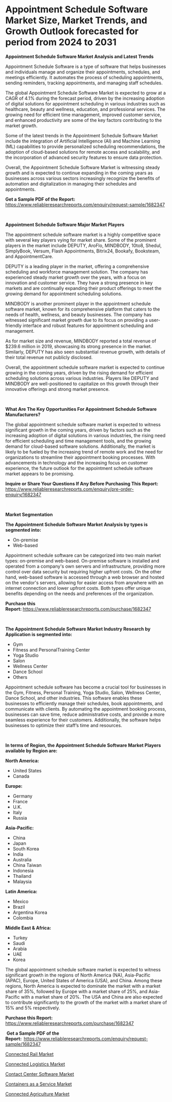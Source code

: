 <p><h1>Appointment Schedule Software Market Size, Market Trends, and Growth Outlook forecasted for period from 2024 to 2031</h1></p><p><strong>Appointment Schedule Software Market Analysis and Latest Trends</strong></p>
<p><p>Appointment Schedule Software is a type of software that helps businesses and individuals manage and organize their appointments, schedules, and meetings efficiently. It automates the process of scheduling appointments, sending reminders, tracking appointments, and managing staff schedules.</p><p>The global Appointment Schedule Software Market is expected to grow at a CAGR of 4.1% during the forecast period, driven by the increasing adoption of digital solutions for appointment scheduling in various industries such as healthcare, beauty and wellness, education, and professional services. The growing need for efficient time management, improved customer service, and enhanced productivity are some of the key factors contributing to the market growth.</p><p>Some of the latest trends in the Appointment Schedule Software Market include the integration of Artificial Intelligence (AI) and Machine Learning (ML) capabilities to provide personalized scheduling recommendations, the adoption of cloud-based solutions for remote access and scalability, and the incorporation of advanced security features to ensure data protection.</p><p>Overall, the Appointment Schedule Software Market is witnessing steady growth and is expected to continue expanding in the coming years as businesses across various sectors increasingly recognize the benefits of automation and digitalization in managing their schedules and appointments.</p></p>
<p><strong>Get a Sample PDF of the Report:&nbsp;</strong> <a href="https://www.reliableresearchreports.com/enquiry/request-sample/1682347">https://www.reliableresearchreports.com/enquiry/request-sample/1682347</a></p>
<p>&nbsp;</p>
<p><strong>Appointment Schedule Software Major Market Players</strong></p>
<p><p>The appointment schedule software market is a highly competitive space with several key players vying for market share. Some of the prominent players in the market include DEPUTY, AroFlo, MINDBODY, 10to8, Shedul, SimplyBook, Versum, Flash Appointments, Bitrix24, Bookafy, Booksteam, and AppointmentCare.</p><p>DEPUTY is a leading player in the market, offering a comprehensive scheduling and workforce management solution. The company has experienced steady market growth over the years, with a focus on innovation and customer service. They have a strong presence in key markets and are continually expanding their product offerings to meet the growing demand for appointment scheduling solutions.</p><p>MINDBODY is another prominent player in the appointment schedule software market, known for its comprehensive platform that caters to the needs of health, wellness, and beauty businesses. The company has witnessed significant market growth due to its focus on providing a user-friendly interface and robust features for appointment scheduling and management.</p><p>As for market size and revenue, MINDBODY reported a total revenue of $239.6 million in 2019, showcasing its strong presence in the market. Similarly, DEPUTY has also seen substantial revenue growth, with details of their total revenue not publicly disclosed.</p><p>Overall, the appointment schedule software market is expected to continue growing in the coming years, driven by the rising demand for efficient scheduling solutions across various industries. Players like DEPUTY and MINDBODY are well-positioned to capitalize on this growth through their innovative offerings and strong market presence.</p></p>
<p>&nbsp;</p>
<p><strong>What Are The Key Opportunities For Appointment Schedule Software Manufacturers?</strong></p>
<p><p>The global appointment schedule software market is expected to witness significant growth in the coming years, driven by factors such as the increasing adoption of digital solutions in various industries, the rising need for efficient scheduling and time management tools, and the growing demand for cloud-based software solutions. Additionally, the market is likely to be fueled by the increasing trend of remote work and the need for organizations to streamline their appointment booking processes. With advancements in technology and the increasing focus on customer experience, the future outlook for the appointment schedule software market appears to be promising.</p></p>
<p><strong>Inquire or Share Your Questions If Any Before Purchasing This Report:</strong> <a href="https://www.reliableresearchreports.com/enquiry/pre-order-enquiry/1682347">https://www.reliableresearchreports.com/enquiry/pre-order-enquiry/1682347</a></p>
<p>&nbsp;</p>
<p><strong>Market Segmentation</strong></p>
<p><strong>The Appointment Schedule Software Market Analysis by types is segmented into:</strong></p>
<p><ul><li>On-premise</li><li>Web-based</li></ul></p>
<p><p>Appointment schedule software can be categorized into two main market types: on-premise and web-based. On-premise software is installed and operated from a company's own servers and infrastructure, providing more control over data security but requiring higher upfront costs. On the other hand, web-based software is accessed through a web browser and hosted on the vendor's servers, allowing for easier access from anywhere with an internet connection and lower upfront costs. Both types offer unique benefits depending on the needs and preferences of the organization.</p></p>
<p><strong>Purchase this Report:&nbsp;</strong><a href="https://www.reliableresearchreports.com/purchase/1682347">https://www.reliableresearchreports.com/purchase/1682347</a></p>
<p>&nbsp;</p>
<p><strong>The Appointment Schedule Software Market Industry Research by Application is segmented into:</strong></p>
<p><ul><li>Gym</li><li>Fitness and PersonalTraining Center</li><li>Yoga Studio</li><li>Salon</li><li>Wellness Center</li><li>Dance School</li><li>Others</li></ul></p>
<p><p>Appointment schedule software has become a crucial tool for businesses in the Gym, Fitness, Personal Training, Yoga Studio, Salon, Wellness Center, Dance School, and other industries. This software enables these businesses to efficiently manage their schedules, book appointments, and communicate with clients. By automating the appointment booking process, businesses can save time, reduce administrative costs, and provide a more seamless experience for their customers. Additionally, the software helps businesses to optimize their staff’s time and resources.</p></p>
<p>&nbsp;</p>
<p><strong>In terms of Region, the Appointment Schedule Software Market Players available by Region are:</strong></p>
<p>
    <p> <strong> North America: </strong>
        <ul>
            <li>United States</li>
            <li>Canada</li>
        </ul>
        </p> 
    <p> <strong> Europe: </strong>
        <ul>
            <li>Germany</li>
            <li>France</li>
            <li>U.K.</li>
            <li>Italy</li>
            <li>Russia</li>
        </ul>
        </p> 
    <p> <strong> Asia-Pacific: </strong>
        <ul>
            <li>China</li>
            <li>Japan</li>
            <li>South Korea</li>
            <li>India</li>
            <li>Australia</li>
            <li>China Taiwan</li>
            <li>Indonesia</li>
            <li>Thailand</li>
            <li>Malaysia</li>
        </ul>
        </p> 
    <p> <strong> Latin America: </strong>
        <ul>
            <li>Mexico</li>
            <li>Brazil</li>
            <li>Argentina Korea</li>
            <li>Colombia</li>
        </ul>
        </p> 
    <p> <strong> Middle East & Africa: </strong>
        <ul>
            <li>Turkey</li>
            <li>Saudi</li>
            <li>Arabia</li>
            <li>UAE</li>
            <li>Korea</li>
        </ul>
    </p>
    </p>
<p><p>The global appointment schedule software market is expected to witness significant growth in the regions of North America (NA), Asia-Pacific (APAC), Europe, United States of America (USA), and China. Among these regions, North America is expected to dominate the market with a market share of 35%, followed by Europe with a market share of 25%, and Asia-Pacific with a market share of 20%. The USA and China are also expected to contribute significantly to the growth of the market with a market share of 15% and 5% respectively.</p></p>
<p><strong>Purchase this Report: </strong><a href="https://www.reliableresearchreports.com/purchase/1682347">https://www.reliableresearchreports.com/purchase/1682347</a></p>
<p>&nbsp;<strong>Get a Sample PDF of the Report:&nbsp;&nbsp;</strong><a href="https://www.reliableresearchreports.com/enquiry/request-sample/1682347">https://www.reliableresearchreports.com/enquiry/request-sample/1682347</a></p>
<p><strong></strong></p>
<p><p><a href="https://medium.com/@josephbogan19/connected-rail-market-research-report-its-history-and-forecast-2024-to-2031-784c106e0e23">Connected Rail Market</a></p><p><a href="https://medium.com/@josephbogan19/connected-logistics-market-insight-market-trends-growth-forecasted-from-2024-to-2031-2d9758efe34f">Connected Logistics Market</a></p><p><a href="https://medium.com/@josephbogan19/contact-center-software-market-research-report-its-history-and-forecast-2024-to-2031-eb181fcf9936">Contact Center Software Market</a></p><p><a href="https://medium.com/@josephbogan19/containers-as-a-service-market-comprehensive-assessment-by-type-application-and-geography-036c40eff5ed">Containers as a Service Market</a></p><p><a href="https://medium.com/@josephbogan19/connected-agriculture-market-exploring-market-share-market-trends-and-future-growth-5cd2cd518909">Connected Agriculture Market</a></p></p>